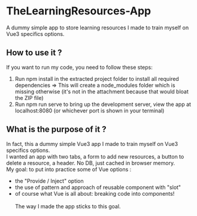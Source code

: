 # TheLearningResources-App
A dummy simple app to store learning resources I made to train myself on Vue3 specifics options. 

## How to use it ?
If you want to run my code, you need to follow these steps:
1. Run npm install in the extracted project folder to install all required dependencies => This
will create a node_modules folder which is missing otherwise (it's not in the attachment because that would bloat the ZIP file)
2. Run npm run serve to bring up the development server, view the app at localhost:8080
(or whichever port is shown in your terminal)

## What is the purpose of it ?
In fact, this a dummy simple Vue3 app I made to train myself on Vue3 specifics options. <br>
I wanted an app with two tabs, a form to add new resources, a button to delete a resource, a header. No DB, just cached in browser memory.<br>
My goal:  to put into practice some of Vue options : <br>
- the "Provide / Inject" option<br>
- the use of pattern and approach of reusable component with "slot" <br>
- of course what Vue is all about: breaking code into components!<br>
<br>The way I made the app sticks to this goal. 
